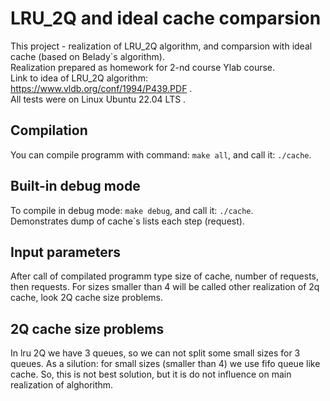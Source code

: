 # LRU_2Q and ideal cache comparsion
This project - realization of LRU_2Q algorithm, and comparsion with ideal cache (based on Belady`s algorithm).  
Realization prepared as homework for 2-nd course Ylab course.  
Link to idea of LRU_2Q algorithm: https://www.vldb.org/conf/1994/P439.PDF .  
All tests were on Linux Ubuntu 22.04 LTS .
## Compilation
You can compile programm with command: `make all`, and call it: `./cache`.
## Built-in debug mode
To compile in debug mode: `make debug`, and call it: `./cache`.   
Demonstrates dump of cache`s lists each step (request).
## Input parameters
After call of compilated programm type size of cache, number of requests, then requests. For sizes smaller than 4 will be called other realization of 2q cache, look 2Q cache size problems.
## 2Q cache size problems
In lru 2Q we have 3 queues, so we can not split some small sizes for 3 queues. As a  silution: for small sizes (smaller than 4) we use fifo queue like cache. So, this is not best solution, but it is do not influence on main realization of alghorithm.

